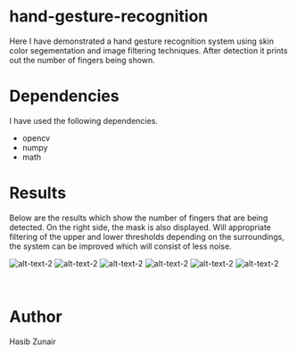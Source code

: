 # hand-gesture-recognition

Here I have demonstrated a hand gesture recognition system using skin color segementation and image filtering techniques. After detection it prints out the number of fingers being shown.

# Dependencies 

I have used the following dependencies.

   * opencv
   * numpy
   * math

   
# Results

Below are the results which show the number of fingers that are being detected. On the right side, the mask is also displayed. Will appropriate filtering of the upper and lower thresholds depending on the surroundings, the system can be improved which will consist of less noise.
<br />


![alt-text-2](https://github.com/hasibzunair/hand-gesture-recognition/blob/master/0.PNG) 
![alt-text-2](https://github.com/hasibzunair/hand-gesture-recognition/blob/master/1.PNG) 
![alt-text-2](https://github.com/hasibzunair/hand-gesture-recognition/blob/master/2.PNG) 
![alt-text-2](https://github.com/hasibzunair/hand-gesture-recognition/blob/master/3.PNG) 
![alt-text-2](https://github.com/hasibzunair/hand-gesture-recognition/blob/master/4.PNG) 
![alt-text-2](https://github.com/hasibzunair/hand-gesture-recognition/blob/master/5.PNG)

<br />

# Author
Hasib Zunair
